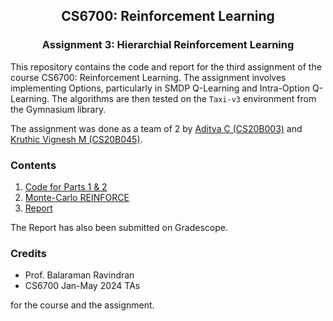<center><h2> CS6700: Reinforcement Learning </h2></center>

<center><h3> Assignment 3: Hierarchial Reinforcement Learning </h3></center>

This repository contains the code and report for the third assignment of the course CS6700: Reinforcement Learning. The assignment involves implementing Options, particularly in SMDP Q-Learning and Intra-Option Q-Learning. The algorithms are then tested on the `Taxi-v3` environment from the Gymnasium library.

The assignment was done as a team of 2 by [Aditya C (CS20B003)](https://github.com/AdityaC-003) and [Kruthic Vignesh M (CS20B045)](https://github.com/Kruthic-Vignesh).

### Contents

1. [Code for Parts 1 & 2](./A3.ipynb)
2. [Monte-Carlo REINFORCE](./A3_alternate_option.ipynb)
3. [Report](./Report)

The Report has also been submitted on Gradescope.

### Credits

- Prof. Balaraman Ravindran 
- CS6700 Jan-May 2024 TAs

for the course and the assignment.

